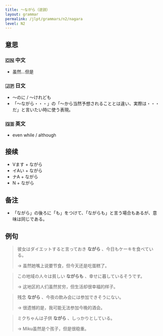 ```yaml
---
title: 〜ながら（逆説）
layout: grammar
permalink: /jlpt/grammars/n2/nagara
level: N2
---
```


## 意思

### 🇨🇳 中文

- 虽然…但是

### 🇯🇵 日文

- 〜のに / 〜けれども
- 「〜ながら・・・」の「〜から当然予想されることとは違い、実際は・・・だ」と言いたい時に使う表現。

### 🇬🇧 英文

- even while / although

## 接续

- Vます + ながら
- イAい + ながら
- ナA + ながら
- N + ながら

## 备注

- 「ながら」の後ろに「も」をつけて、「ながらも」と言う場合もあるが、意味は同じである。

## 例句

> 彼女はダイエットすると言っておき **ながら** 、今日もケーキを食べている。
>
> → 虽然她嘴上说要节食，但今天还是吃蛋糕了。

> この地域の人々は貧しい **ながらも** 、幸せに暮しているそうです。
>
> → 这地区的人们虽然贫穷，但生活却很幸福的样子。

> 残念 **ながら** 、今夜の飲み会には参加できそうにない。
>
> → 很遗憾的是，我可能无法参加今晚的酒会。

> ミクちゃんは子供 **ながら** 、しっかりとしている。
>
> → Miku虽然是个孩子，但是很稳重。

